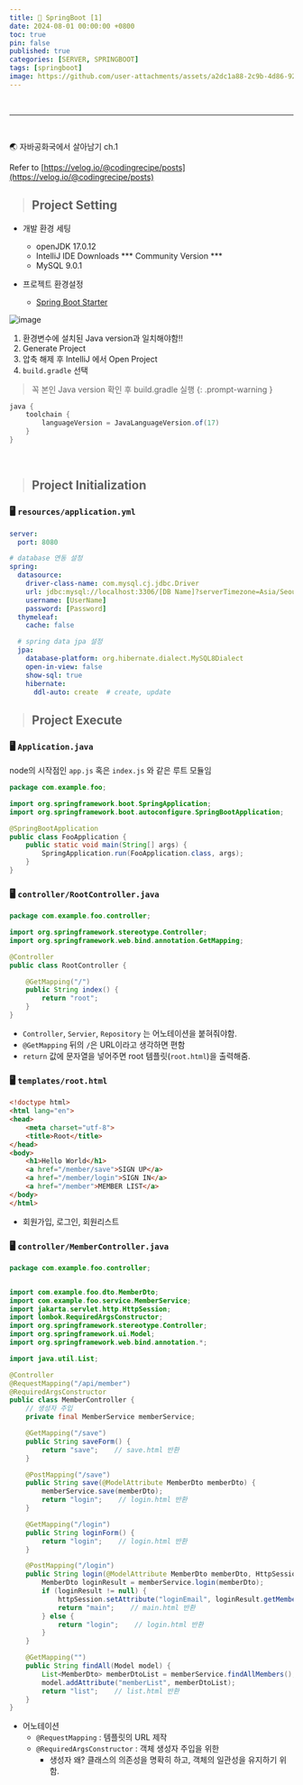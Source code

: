 ```yaml
---
title: 🍃 SpringBoot [1]
date: 2024-08-01 00:00:00 +0800
toc: true
pin: false
published: true
categories: [SERVER, SPRINGBOOT]
tags: [springboot]
image: https://github.com/user-attachments/assets/a2dc1a88-2c9b-4d86-92da-1f37f30378f9
---
```


<br>

---

<br>

🌏 자바공화국에서 살아남기 ch.1

Refer to [https://velog.io/@codingrecipe/posts](https://velog.io/@codingrecipe/posts)


> ## Project Setting

- 개발 환경 세팅
  - openJDK 17.0.12
  - IntelliJ IDE Downloads *** Community Version ***
  - MySQL 9.0.1

- 프로젝트 환경설정
  - [Spring Boot Starter](https://start.spring.io/)

![image](https://github.com/user-attachments/assets/c17e8d11-99ed-4502-9640-6234019caadb)

1. 환경변수에 설치된 Java version과 일치해야함!!
2. Generate Project
3. 압축 해제 후 IntelliJ 에서 Open Project
4. `build.gradle` 선택

> 꼭 본인 Java version 확인 후 build.gradle 실행
{: .prompt-warning }

```gradle
java {
	toolchain {
		languageVersion = JavaLanguageVersion.of(17)
	}
}
```

<br>

> ## Project Initialization

### 🖥️ `resources/application.yml`

```yaml
server:
  port: 8080

# database 연동 설정
spring:
  datasource:
    driver-class-name: com.mysql.cj.jdbc.Driver
    url: jdbc:mysql://localhost:3306/[DB Name]?serverTimezone=Asia/Seoul&characterEncoding=UTF-8
    username: [UserName]
    password: [Password]
  thymeleaf:
    cache: false

  # spring data jpa 설정
  jpa:
    database-platform: org.hibernate.dialect.MySQL8Dialect
    open-in-view: false
    show-sql: true
    hibernate:
      ddl-auto: create  # create, update
```

> ## Project Execute


### 🖥️ `Application.java`

node의 시작점인 `app.js` 혹은 `index.js` 와 같은 루트 모듈임

```java
package com.example.foo;

import org.springframework.boot.SpringApplication;
import org.springframework.boot.autoconfigure.SpringBootApplication;

@SpringBootApplication
public class FooApplication {
    public static void main(String[] args) {
        SpringApplication.run(FooApplication.class, args);
    }
}
```

### 🖥️ `controller/RootController.java`

```java
package com.example.foo.controller;

import org.springframework.stereotype.Controller;
import org.springframework.web.bind.annotation.GetMapping;

@Controller
public class RootController {

    @GetMapping("/")
    public String index() {
        return "root";
    }
}
```

- `Controller`, `Servier`, `Repository` 는 어노테이션을 붙혀줘야함.
- `@GetMapping` 뒤의 `/`은 URL이라고 생각하면 편함 
- `return` 값에 문자열을 넣어주면 root 템플릿(`root.html`)을 출력해줌.

### 🖥️ `templates/root.html`

```html
<!doctype html>
<html lang="en">
<head>
    <meta charset="utf-8">
    <title>Root</title>
</head>
<body>
    <h1>Hello World</h1>
    <a href="/member/save">SIGN UP</a>
    <a href="/member/login">SIGN IN</a>
    <a href="/member">MEMBER LIST</a>
</body>
</html>
```

- 회원가입, 로그인, 회원리스트

### 🖥️ `controller/MemberController.java`

```java
package com.example.foo.controller;


import com.example.foo.dto.MemberDto;
import com.example.foo.service.MemberService;
import jakarta.servlet.http.HttpSession;
import lombok.RequiredArgsConstructor;
import org.springframework.stereotype.Controller;
import org.springframework.ui.Model;
import org.springframework.web.bind.annotation.*;

import java.util.List;

@Controller
@RequestMapping("/api/member")
@RequiredArgsConstructor
public class MemberController {
    // 생성자 주입
    private final MemberService memberService;

    @GetMapping("/save")
    public String saveForm() {
        return "save";    // save.html 반환
    }

    @PostMapping("/save")
    public String save(@ModelAttribute MemberDto memberDto) {
        memberService.save(memberDto);
        return "login";    // login.html 반환
    }

    @GetMapping("/login")
    public String loginForm() {
        return "login";    // login.html 반환
    }

    @PostMapping("/login")
    public String login(@ModelAttribute MemberDto memberDto, HttpSession httpSession) {
        MemberDto loginResult = memberService.login(memberDto);
        if (loginResult != null) {
            httpSession.setAttribute("loginEmail", loginResult.getMemberEmail());
            return "main";    // main.html 반환
        } else {
            return "login";    // login.html 반환
        }
    }

    @GetMapping("")
    public String findAll(Model model) {
        List<MemberDto> memberDtoList = memberService.findAllMembers();
        model.addAttribute("memberList", memberDtoList);
        return "list";    // list.html 반환
    }
}
```

- 어노테이션
  - `@RequestMapping` : 템플릿의 URL 제작
  - `@RequiredArgsConstructor` : 객체 생성자 주입을 위한
    - 생성자 왜?  클래스의 의존성을 명확히 하고, 객체의 일관성을 유지하기 위함.
